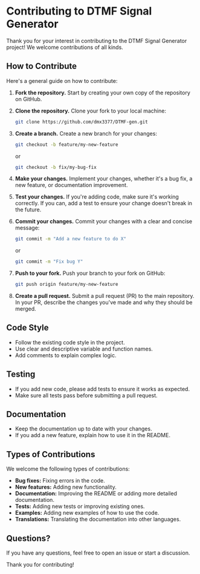 # Contributing to DTMF Signal Generator

Thank you for your interest in contributing to the DTMF Signal Generator project! We welcome contributions of all kinds.

## How to Contribute

Here's a general guide on how to contribute:

1.  **Fork the repository.** Start by creating your own copy of the repository on GitHub.
2.  **Clone the repository.** Clone your fork to your local machine:

    ```bash
    git clone https://github.com/dmx3377/DTMF-gen.git
    ```

3.  **Create a branch.** Create a new branch for your changes:

    ```bash
    git checkout -b feature/my-new-feature
    ```

    or

    ```bash
    git checkout -b fix/my-bug-fix
    ```

4.  **Make your changes.** Implement your changes, whether it's a bug fix, a new feature, or documentation improvement.
5.  **Test your changes.** If you're adding code, make sure it's working correctly.  If you can, add a test to ensure your change doesn't break in the future.
6.  **Commit your changes.** Commit your changes with a clear and concise message:

    ```bash
    git commit -m "Add a new feature to do X"
    ```

    or

    ```bash
    git commit -m "Fix bug Y"
    ```

7.  **Push to your fork.** Push your branch to your fork on GitHub:

    ```bash
    git push origin feature/my-new-feature
    ```

8.  **Create a pull request.** Submit a pull request (PR) to the main repository. In your PR, describe the changes you've made and why they should be merged.

##  Code Style

* Follow the existing code style in the project.
* Use clear and descriptive variable and function names.
* Add comments to explain complex logic.

##  Testing

* If you add new code, please add tests to ensure it works as expected.
* Make sure all tests pass before submitting a pull request.

##  Documentation

* Keep the documentation up to date with your changes.
* If you add a new feature, explain how to use it in the README.

##  Types of Contributions

We welcome the following types of contributions:

* **Bug fixes:** Fixing errors in the code.
* **New features:** Adding new functionality.
* **Documentation:** Improving the README or adding more detailed documentation.
* **Tests:** Adding new tests or improving existing ones.
* **Examples:** Adding new examples of how to use the code.
* **Translations:** Translating the documentation into other languages.

##  Questions?

If you have any questions, feel free to open an issue or start a discussion.

Thank you for contributing!
